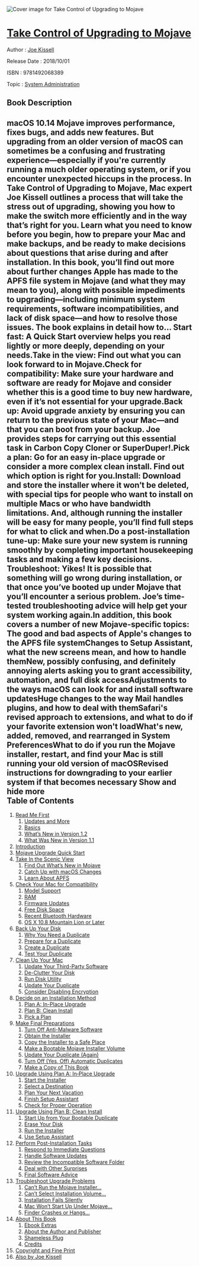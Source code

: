 ![Cover image for Take Control of Upgrading to Mojave](https://imgdetail.ebookreading.net/cover/cover/20200215/EB9781492068389.jpg)

[Take Control of Upgrading to Mojave](https://ebookreading.net/view/book/Take+Control+of+Upgrading+to+Mojave-EB9781492068389_1.html "Take Control of Upgrading to Mojave")
====================================================================================================================

Author : [Joe Kissell](https://ebookreading.net/search/author/Joe+Kissell)

Release Date : 2018/10/01

ISBN : 9781492068389

Topic : [System Administration](https://ebookreading.net/search/category/system-administration)

Book Description
-----------------

 macOS 10.14 Mojave improves performance, fixes bugs, and adds new features. But upgrading from an older version of macOS can sometimes be a confusing and frustrating experience—especially if you're currently running a much older operating system, or if you encounter unexpected hiccups in the process. In Take Control of Upgrading to Mojave, Mac expert Joe Kissell outlines a process that will take the stress out of upgrading, showing you how to make the switch more efficiently and in the way that’s right for you. Learn what you need to know before you begin, how to prepare your Mac and make backups, and be ready to make decisions about questions that arise during and after installation.
In this book, you’ll find out more about further changes Apple has made to the APFS file system in Mojave (and what they may mean to you), along with possible impediments to upgrading—including minimum system requirements, software incompatibilities, and lack of disk space—and how to resolve those issues. 
The book explains in detail how to…
Start fast: A Quick Start overview helps you read lightly or more deeply, depending on your needs.Take in the view: Find out what you can look forward to in Mojave.Check for compatibility: Make sure your hardware and software are ready for Mojave and consider whether this is a good time to buy new hardware, even if it’s not essential for your upgrade.Back up: Avoid upgrade anxiety by ensuring you can return to the previous state of your Mac—and that you can boot from your backup. Joe provides steps for carrying out this essential task in Carbon Copy Cloner or SuperDuper!.Pick a plan: Go for an easy in-place upgrade or consider a more complex clean install. Find out which option is right for you.Install: Download and store the installer where it won’t be deleted, with special tips for people who want to install on multiple Macs or who have bandwidth limitations. And, although running the installer will be easy for many people, you’ll find full steps for what to click and when.Do a post-installation tune-up: Make sure your new system is running smoothly by completing important housekeeping tasks and making a few key decisions. Troubleshoot: Yikes! It is possible that something will go wrong during installation, or that once you’ve booted up under Mojave that you’ll encounter a serious problem. Joe’s time-tested troubleshooting advice will help get your system working again.In addition, this book covers a number of new Mojave-specific topics:
The good and bad aspects of Apple's changes to the APFS file systemChanges to Setup Assistant, what the new screens mean, and how to handle themNew, possibly confusing, and definitely annoying alerts asking you to grant accessibility, automation, and full disk accessAdjustments to the ways macOS can look for and install software updatesHuge changes to the way Mail handles plugins, and how to deal with themSafari's revised approach to extensions, and what to do if your favorite extension won't loadWhat's new, added, removed, and rearranged in System PreferencesWhat to do if you run the Mojave installer, restart, and find your Mac is still running your old version of macOSRevised instructions for downgrading to your earlier system if that becomes necessary        Show and hide more                
Table of Contents
-----------------

1. [Read Me First](https://ebookreading.net/view/book/Take+Control+of+Upgrading+to+Mojave-EB9781492068389_4.html#ReadMeFirst)
    1. [Updates and More](https://ebookreading.net/view/book/Take+Control+of+Upgrading+to+Mojave-EB9781492068389_4.html#UpdatesandMore)
    1. [Basics](https://ebookreading.net/view/book/Take+Control+of+Upgrading+to+Mojave-EB9781492068389_4.html#Basics)
    1. [What’s New in Version 1.2](https://ebookreading.net/view/book/Take+Control+of+Upgrading+to+Mojave-EB9781492068389_4.html#WhatsNewinVersion12)
    1. [What Was New in Version 1.1](https://ebookreading.net/view/book/Take+Control+of+Upgrading+to+Mojave-EB9781492068389_4.html#WhatWasNewinVersion)
1. [Introduction](https://ebookreading.net/view/book/Take+Control+of+Upgrading+to+Mojave-EB9781492068389_5.html#Introduction)
1. [Mojave Upgrade Quick Start](https://ebookreading.net/view/book/Take+Control+of+Upgrading+to+Mojave-EB9781492068389_6.html#MojaveUpgradeQuickS)
1. [Take In the Scenic View](https://ebookreading.net/view/book/Take+Control+of+Upgrading+to+Mojave-EB9781492068389_7.html#TakeIntheScenicView)
    1. [Find Out What’s New in Mojave](https://ebookreading.net/view/book/Take+Control+of+Upgrading+to+Mojave-EB9781492068389_7.html#FindOutWhatsNewinMo)
    1. [Catch Up with macOS Changes](https://ebookreading.net/view/book/Take+Control+of+Upgrading+to+Mojave-EB9781492068389_7.html#CatchUpwithmacOSCha)
    1. [Learn About APFS](https://ebookreading.net/view/book/Take+Control+of+Upgrading+to+Mojave-EB9781492068389_7.html#LearnAboutAPFS)
1. [Check Your Mac for Compatibility](https://ebookreading.net/view/book/Take+Control+of+Upgrading+to+Mojave-EB9781492068389_8.html#CheckYourMacforComp)
    1. [Model Support](https://ebookreading.net/view/book/Take+Control+of+Upgrading+to+Mojave-EB9781492068389_8.html#ModelSupport)
    1. [RAM](https://ebookreading.net/view/book/Take+Control+of+Upgrading+to+Mojave-EB9781492068389_8.html#RAM)
    1. [Firmware Updates](https://ebookreading.net/view/book/Take+Control+of+Upgrading+to+Mojave-EB9781492068389_8.html#FirmwareUpdates)
    1. [Free Disk Space](https://ebookreading.net/view/book/Take+Control+of+Upgrading+to+Mojave-EB9781492068389_8.html#FreeDiskSpace)
    1. [Recent Bluetooth Hardware](https://ebookreading.net/view/book/Take+Control+of+Upgrading+to+Mojave-EB9781492068389_8.html#RecentBluetoothHard)
    1. [OS X 10.8 Mountain Lion or Later](https://ebookreading.net/view/book/Take+Control+of+Upgrading+to+Mojave-EB9781492068389_8.html#OSX108MountainLiono)
1. [Back Up Your Disk](https://ebookreading.net/view/book/Take+Control+of+Upgrading+to+Mojave-EB9781492068389_9.html#BackUpYourDisk)
    1. [Why You Need a Duplicate](https://ebookreading.net/view/book/Take+Control+of+Upgrading+to+Mojave-EB9781492068389_9.html#WhyYouNeedaDuplicat)
    1. [Prepare for a Duplicate](https://ebookreading.net/view/book/Take+Control+of+Upgrading+to+Mojave-EB9781492068389_9.html#PrepareforaDuplicat)
    1. [Create a Duplicate](https://ebookreading.net/view/book/Take+Control+of+Upgrading+to+Mojave-EB9781492068389_9.html#CreateaDuplicate)
    1. [Test Your Duplicate](https://ebookreading.net/view/book/Take+Control+of+Upgrading+to+Mojave-EB9781492068389_9.html#TestYourDuplicate)
1. [Clean Up Your Mac](https://ebookreading.net/view/book/Take+Control+of+Upgrading+to+Mojave-EB9781492068389_10.html#CleanUpYourMac)
    1. [Update Your Third-Party Software](https://ebookreading.net/view/book/Take+Control+of+Upgrading+to+Mojave-EB9781492068389_10.html#UpdateYourThirdPart)
    1. [De-Clutter Your Disk](https://ebookreading.net/view/book/Take+Control+of+Upgrading+to+Mojave-EB9781492068389_10.html#DeClutterYourDisk)
    1. [Run Disk Utility](https://ebookreading.net/view/book/Take+Control+of+Upgrading+to+Mojave-EB9781492068389_10.html#RunDiskUtility)
    1. [Update Your Duplicate](https://ebookreading.net/view/book/Take+Control+of+Upgrading+to+Mojave-EB9781492068389_10.html#UpdateYourDuplicate)
    1. [Consider Disabling Encryption](https://ebookreading.net/view/book/Take+Control+of+Upgrading+to+Mojave-EB9781492068389_10.html#ConsiderDisablingEn)
1. [Decide on an Installation Method](https://ebookreading.net/view/book/Take+Control+of+Upgrading+to+Mojave-EB9781492068389_11.html#DecideonanInstallat)
    1. [Plan A: In-Place Upgrade](https://ebookreading.net/view/book/Take+Control+of+Upgrading+to+Mojave-EB9781492068389_11.html#PlanAInPlaceUpgrade)
    1. [Plan B: Clean Install](https://ebookreading.net/view/book/Take+Control+of+Upgrading+to+Mojave-EB9781492068389_11.html#PlanBCleanInstall)
    1. [Pick a Plan](https://ebookreading.net/view/book/Take+Control+of+Upgrading+to+Mojave-EB9781492068389_11.html#PickaPlan)
1. [Make Final Preparations](https://ebookreading.net/view/book/Take+Control+of+Upgrading+to+Mojave-EB9781492068389_12.html#MakeFinalPreparatio)
    1. [Turn Off Anti-Malware Software](https://ebookreading.net/view/book/Take+Control+of+Upgrading+to+Mojave-EB9781492068389_12.html#TurnOffAntiMalwareS)
    1. [Obtain the Installer](https://ebookreading.net/view/book/Take+Control+of+Upgrading+to+Mojave-EB9781492068389_12.html#ObtaintheInstaller)
    1. [Copy the Installer to a Safe Place](https://ebookreading.net/view/book/Take+Control+of+Upgrading+to+Mojave-EB9781492068389_12.html#CopytheInstallertoa)
    1. [Make a Bootable Mojave Installer Volume](https://ebookreading.net/view/book/Take+Control+of+Upgrading+to+Mojave-EB9781492068389_12.html#MakeaBootableMojave)
    1. [Update Your Duplicate (Again)](https://ebookreading.net/view/book/Take+Control+of+Upgrading+to+Mojave-EB9781492068389_12.html#UpdateYourDuplicate)
    1. [Turn Off (Yes, Off) Automatic Duplicates](https://ebookreading.net/view/book/Take+Control+of+Upgrading+to+Mojave-EB9781492068389_12.html#TurnOffYesOffAutoma)
    1. [Make a Copy of This Book](https://ebookreading.net/view/book/Take+Control+of+Upgrading+to+Mojave-EB9781492068389_12.html#MakeaCopyofThisBook)
1. [Upgrade Using Plan A: In‑Place Upgrade](https://ebookreading.net/view/book/Take+Control+of+Upgrading+to+Mojave-EB9781492068389_13.html#UpgradeUsingPlanAIn)
    1. [Start the Installer](https://ebookreading.net/view/book/Take+Control+of+Upgrading+to+Mojave-EB9781492068389_13.html#StarttheInstaller)
    1. [Select a Destination](https://ebookreading.net/view/book/Take+Control+of+Upgrading+to+Mojave-EB9781492068389_13.html#SelectaDestination)
    1. [Plan Your Next Vacation](https://ebookreading.net/view/book/Take+Control+of+Upgrading+to+Mojave-EB9781492068389_13.html#PlanYourNextVacatio)
    1. [Finish Setup Assistant](https://ebookreading.net/view/book/Take+Control+of+Upgrading+to+Mojave-EB9781492068389_13.html#FinishSetupAssistan)
    1. [Check for Proper Operation](https://ebookreading.net/view/book/Take+Control+of+Upgrading+to+Mojave-EB9781492068389_13.html#CheckforProperOpera)
1. [Upgrade Using Plan B: Clean Install](https://ebookreading.net/view/book/Take+Control+of+Upgrading+to+Mojave-EB9781492068389_14.html#UpgradeUsingPlanBCl)
    1. [Start Up from Your Bootable Duplicate](https://ebookreading.net/view/book/Take+Control+of+Upgrading+to+Mojave-EB9781492068389_14.html#StartUpfromYourBoot)
    1. [Erase Your Disk](https://ebookreading.net/view/book/Take+Control+of+Upgrading+to+Mojave-EB9781492068389_14.html#EraseYourDisk)
    1. [Run the Installer](https://ebookreading.net/view/book/Take+Control+of+Upgrading+to+Mojave-EB9781492068389_14.html#RuntheInstaller)
    1. [Use Setup Assistant](https://ebookreading.net/view/book/Take+Control+of+Upgrading+to+Mojave-EB9781492068389_14.html#UseSetupAssistant)
1. [Perform Post-Installation Tasks](https://ebookreading.net/view/book/Take+Control+of+Upgrading+to+Mojave-EB9781492068389_15.html#PerformPostInstalla)
    1. [Respond to Immediate Questions](https://ebookreading.net/view/book/Take+Control+of+Upgrading+to+Mojave-EB9781492068389_15.html#RespondtoImmediateQ)
    1. [Handle Software Updates](https://ebookreading.net/view/book/Take+Control+of+Upgrading+to+Mojave-EB9781492068389_15.html#HandleSoftwareUpdat)
    1. [Review the Incompatible Software Folder](https://ebookreading.net/view/book/Take+Control+of+Upgrading+to+Mojave-EB9781492068389_15.html#ReviewtheIncompatib)
    1. [Deal with Other Surprises](https://ebookreading.net/view/book/Take+Control+of+Upgrading+to+Mojave-EB9781492068389_15.html#DealwithOtherSurpri)
    1. [Final Software Advice](https://ebookreading.net/view/book/Take+Control+of+Upgrading+to+Mojave-EB9781492068389_15.html#FinalSoftwareAdvice)
1. [Troubleshoot Upgrade Problems](https://ebookreading.net/view/book/Take+Control+of+Upgrading+to+Mojave-EB9781492068389_16.html#TroubleshootUpgrade)
    1. [Can’t Run the Mojave Installer…](https://ebookreading.net/view/book/Take+Control+of+Upgrading+to+Mojave-EB9781492068389_16.html#CantRuntheMojaveIns)
    1. [Can’t Select Installation Volume…](https://ebookreading.net/view/book/Take+Control+of+Upgrading+to+Mojave-EB9781492068389_16.html#CantSelectInstallat)
    1. [Installation Fails Silently](https://ebookreading.net/view/book/Take+Control+of+Upgrading+to+Mojave-EB9781492068389_16.html#InstallationFailsSi)
    1. [Mac Won’t Start Up Under Mojave…](https://ebookreading.net/view/book/Take+Control+of+Upgrading+to+Mojave-EB9781492068389_16.html#MacWontStartUpUnder)
    1. [Finder Crashes or Hangs…](https://ebookreading.net/view/book/Take+Control+of+Upgrading+to+Mojave-EB9781492068389_16.html#FinderCrashesorHang)
1. [About This Book](https://ebookreading.net/view/book/Take+Control+of+Upgrading+to+Mojave-EB9781492068389_17.html#AboutThisBook)
    1. [Ebook Extras](https://ebookreading.net/view/book/Take+Control+of+Upgrading+to+Mojave-EB9781492068389_17.html#EbookExtras)
    1. [About the Author and Publisher](https://ebookreading.net/view/book/Take+Control+of+Upgrading+to+Mojave-EB9781492068389_17.html#AbouttheAuthorandPu)
    1. [Shameless Plug](https://ebookreading.net/view/book/Take+Control+of+Upgrading+to+Mojave-EB9781492068389_17.html#ShamelessPlug)
    1. [Credits](https://ebookreading.net/view/book/Take+Control+of+Upgrading+to+Mojave-EB9781492068389_17.html#Credits)
1. [Copyright and Fine Print](https://ebookreading.net/view/book/Take+Control+of+Upgrading+to+Mojave-EB9781492068389_18.html#CopyrightandFinePri)
1. [Also by Joe Kissell](https://ebookreading.net/view/book/Take+Control+of+Upgrading+to+Mojave-EB9781492068389_19.html#AlsobyJoeKissell)
